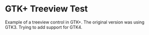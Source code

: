 # GTK+ Treeview Test
Example of a treeview control in GTK+.
The original version was using GTK3.
Trying to add support for GTK4.
